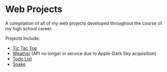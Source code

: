 # Web Projects
A compilation of all of my web projects developed throughout the course of my high school career.

Projects Include:
- [Tic Tac Toe](https://prathami1.github.io/tic-tac-toe/)
- [Weather](https://prathami1.github.io/weather-js) (API no longer in service due to Apple-Dark Sky acquisition)
- [Todo List](https://prathami1.github.io/todo/)
- [Snake](https://prathami1.github.io/snake-js/)
